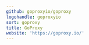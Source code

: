 ```yaml
---
github: goproxyio/goproxy
logohandle: goproxyio
sort: goproxy
title: GoProxy
website: 'https://goproxy.io/'
---
```

